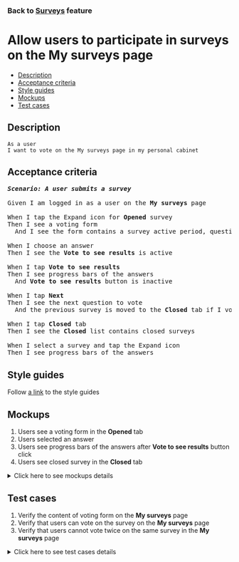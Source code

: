 ### Back to [Surveys](../../README.md) feature

# Allow users to participate in surveys on the My surveys page

- [Description](#description)
- [Acceptance criteria](#acceptance-criteria)
- [Style guides](#style-guides)
- [Mockups](#mockups)
- [Test cases](#test-cases)

## Description

    As a user
    I want to vote on the My surveys page in my personal cabinet

## Acceptance criteria

<pre>
<b><i>Scenario: A user submits a survey</i></b>

Given I am logged in as a user on the <b>My surveys</b> page

When I tap the Expand icon for <b>Opened</b> survey
Then I see a voting form
  And I see the form contains a survey active period, question, answer options, the <b>Vote to see results</b> (inactive) and <b>Next</b> buttons

When I choose an answer
Then I see the <b>Vote to see results</b> is active

When I tap <b>Vote to see results</b>
Then I see progress bars of the answers
  And <b>Vote to see results</b> button is inactive

When I tap <b>Next</b>
Then I see the next question to vote
  And the previous survey is moved to the <b>Closed</b> tab if I voted

When I tap <b>Closed</b> tab
Then I see the <b>Closed</b> list contains closed surveys

When I select a survey and tap the Expand icon
Then I see progress bars of the answers
</pre>

## Style guides

Follow [a link](https://www.figma.com/proto/0zkkf5WC77OSpvyD6YXpFE/Style-guides?page-id=0%3A1&node-id=19%3A5368&viewport=266%2C48%2C0.54&scaling=min-zoom&starting-point-node-id=19%3A5368) to the style guides

## Mockups

1. Users see a voting form in the <b>Opened</b> tab
2. Users selected an answer
3. Users see progress bars of the answers after <b>Vote to see results</b> button click
4. Users see closed survey in the <b>Closed</b> tab

<details>
  <summary>Click here to see mockups details</summary>

**1. Users see a voting form in the Opened tab:**

![Users see a voting form in the Opened tab](/sports_hub_portal/mobile_application_features/surveys/images/application_user_voting_form.png)

**2. Users selected an answer:**

![Users selected an answer](/sports_hub_portal/mobile_application_features/surveys/images/application_user_voted.png)

**3. Users see progress bars of the answers after Vote to see results button click:**

![Users see progress bars of the answers after Vote to see results button click](/sports_hub_portal/mobile_application_features/surveys/images/application_user_voting_form_vote_to_see_results.png)

**4. Users see closed survey in the Closed tab:**

![Users see closed survey in the Closed tab](/sports_hub_portal/mobile_application_features/surveys/images/application_user_closed_survey.png)

</details>

## Test cases

1. Verify the content of voting form on the <b>My surveys</b> page
2. Verify that users can vote on the survey on the <b>My surveys</b> page
3. Verify that users cannot vote twice on the same survey in the <b>My surveys</b> page

<details>
  <summary>Click here to see test cases details</summary>

### **#1. Verify the content of voting form on the My surveys page**

|Preconditions|Steps|Expected result
--------------|-----|----------
|- Log in with user account</br>- The user is on the <b>My surveys</b> page > <b>Opened</b> tab</br>- There is a published survey</br>- The user haven’t voted any survey|1) Tap the Expand icon of not voted survey</br>2) Examine the content of voting form|1) The survey is expanded</br>2) There is a name of the survey, date range for voting, answer variants without preselection, the inactive <b>Vote to see results</b> button and active <b>Next</b> button|

### **#2. Verify that users can vote on the survey on the My surveys page**

|Preconditions|Steps|Expected result
--------------|-----|----------
|- Log in with user account</br>- The user is on the <b>My surveys</b> page > <b>Opened</b> tab</br>- There is a published survey</br>- The user hasn’t voted any survey|1) Tap the Expand icon of not voted survey</br>2) Select an answer</br>3) Tap <b>Vote to see results</b>|2)The <b>Vote to see results</b> button is active</br>3) The answer is calculated. Results of all users voting are shown|

### **#3. Verify that users cannot vote twice on the same survey in the My surveys page**

|Preconditions|Steps|Expected result
--------------|-----|----------
|- Log in with user account</br>- The user is on the <b>My surveys</b> page > <b>Closed</b> tab</br>- There is a published survey</br>- The user has already voted for this survey|1) Tap the Expand icon of voted survey</br>2) Examine the form|2) Results of all users voting are shown without any buttons|

</details>
